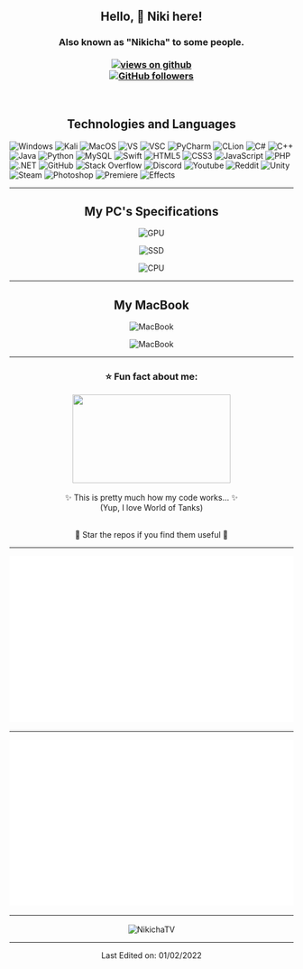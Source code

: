 <h2 align="center"> Hello,  👋  Niki here! <br/></h2> 
<h3 align="center">Also known as "Nikicha" to some people. <br> <br>
  <a href="https://github.com/NikichaTV" target="_blank">
    <img src="https://komarev.com/ghpvc/?username=NikichaTV&label=Views&color=brightgreen&style=flat-square" alt="views on github" />
  </a> <br> 
  <a href="https://github.com/NikichaTV" target="_blank">
    <img alt="GitHub followers" src="https://img.shields.io/github/followers/NikichaTV?label=Github%20followers&style=for-the-badge">
  </a>
</h3> 
<br>
   
     
<div align="center">
</div>

<h2 align="center">
Technologies and Languages </h2>

![Windows](https://img.shields.io/badge/Windows-0078D6?style=flat-square&logo=windows&logoColor=white)
![Kali](https://img.shields.io/badge/Kali_Linux-557C94?style=flat-square&logo=ubuntu&logoColor=white)
![MacOS](https://img.shields.io/badge/MacOS-000000?style=flat-square&logo=Apple&logoColor=white)
![VS](https://img.shields.io/badge/Visual_Studio-5C2D91?style=flat-square&logo=visual%20studio&logoColor=white)
![VSC](https://img.shields.io/badge/Visual_Studio_Code-0078D4?style=flat-square&logo=visual%20studio%20code&logoColor=white)
![PyCharm](https://img.shields.io/badge/PyCharm-000000?style=flat-square&logo=PyCharm&logoColor=white)
![CLion](https://img.shields.io/badge/CLion-000000?style=flat-square&logo=CLion&logoColor=white)
![C#](https://img.shields.io/badge/C%23-239120?style=flat-square&logo=c-sharp&logoColor=white)
![C++](https://img.shields.io/badge/-C++-007ACC?style=flat-square&logo=cplusplus&logoColor=white)
![Java](https://img.shields.io/badge/-Java-007396?style=flat-square&logo=java)
![Python](https://img.shields.io/badge/Python-14354C?style=flat-square&logo=python&logoColor=white)
![MySQL](https://img.shields.io/badge/MySQL-005C84?style=flat-square&logo=MySQL&logoColor=white)
![Swift](https://img.shields.io/badge/Swift-005C84?style=flat-square&logo=swift&logoColor=white)
![HTML5](https://img.shields.io/badge/HTML5-FA7343?style=flat-square&logo=html5&logoColor=white)
![CSS3](https://img.shields.io/badge/CSS3-239120?&style=flat-square&logo=css3&logoColor=white)
![JavaScript](https://img.shields.io/badge/-JavaScript-black?style=flat-square&logo=javascript)
![PHP](https://img.shields.io/badge/PHP-777BB4?style=flat-square&logo=php&logoColor=white)
![.NET](https://img.shields.io/badge/.NET-5C2D91?style=flat-square&logo=.net&logoColor=white)
![GitHub](https://img.shields.io/badge/-GitHub-181717?style=flat-square&logo=github)
![Stack Overflow](https://img.shields.io/badge/Stack_Overflow-FE7A16?style=flat-square&logo=stack-overflow&logoColor=white)
![Discord](https://img.shields.io/badge/Discord-7289DA?style=flat-square&logo=discord&logoColor=white)
![Youtube](https://img.shields.io/badge/YouTube-FF0000?style=flat-square&logo=youtube&logoColor=white)
![Reddit](https://img.shields.io/badge/Reddit-FF4500?style=flat-square&logo=reddit&logoColor=white)
![Unity](https://img.shields.io/badge/Unity-100000?style=flat-square&logo=unity&logoColor=white)
![Steam](https://img.shields.io/badge/Steam-000000?style=flat-square&logo=steam&logoColor=white) 
![Photoshop](https://img.shields.io/badge/Adobe%20Photoshop-31A8FF?style=flat-square&logo=Adobe%20Photoshop&logoColor=white)
![Premiere](https://img.shields.io/badge/Adobe%20Premiere%20Pro-9999FF?style=flat-square&logo=Adobe%20Premiere%20Pro&logoColor=white)
![Effects](https://img.shields.io/badge/Adobe%20After%20Effects-CF96FD?style=flat-square&logo=Adobe%20after%20effects&logoColor=white)


-------------------------------------------------------------------------------------------------------------------------------------------------------


<h2 align="center">
My PC's Specifications </h2>


<div align="center">
	
![GPU](https://img.shields.io/badge/NVIDIA-GTX1080-76B900?style=for-the-badge&logo=nvidia&logoColor=white) 

![SSD](https://img.shields.io/badge/samsung%20evo%20860-1D49C0?style=for-the-badge&logo=samsung&logoColor=white)
	
![CPU](https://img.shields.io/badge/AMD%20Ryzen_7_3800X-ED1C24?style=for-the-badge&logo=amd&logoColor=white)
<br> 

-------------------------------------------------------------------------------------------------------------------------------------------------------


<h2 align="center">
My MacBook </h2>

<div align="center">

![MacBook](https://img.shields.io/badge/Apple-MacBook_Pro_2021-333333?style=for-the-badge&logo=apple&logoColor=white)

![MacBook](https://img.shields.io/badge/apple%20silicon-333333?style=for-the-badge&logo=apple&logoColor=white)

</div>

---------------------------------------------------------------------------------------------------------------------------------------------------------------------------------

<div align="center">
  


  ### ⭐ Fun fact about me:
  <img align="center" a href='https://archiveprogram.github.com/'><img src='https://c.tenor.com/L_27b33exGYAAAAM/wot-world.gif' width='280' height='157'></a>

  ✨ This is pretty much how my code works... ✨
  <br>
  (Yup, I love World of Tanks) 
 
<br>
🌟 Star the repos if you find them useful 🌟

</div>

---------------------------------------------------------------------------------------------------------------------------------------------------------------------------------


![Statistics](https://github.com/NikichaTV/ReadmeStats/blob/master/generated/overview.svg)
	
	
---------------------------------------------------------------------------------------------------------------------------------------------------------------------------



<div align="center">
	

![Languages](https://github.com/NikichaTV/ReadmeStats/blob/master/generated/languages.svg)


</div>

---------------------------------------------------------------------------------------------------------------------------------------------------------------------------

<div align=center>

<p><img align="center" src="https://github-readme-streak-stats.herokuapp.com/?user=NikichaTV" alt="NikichaTV"></p>

</div>

---------------------------------------------------------------------------------------------------------------------------------------------------------------------------

Last Edited on: 01/02/2022
